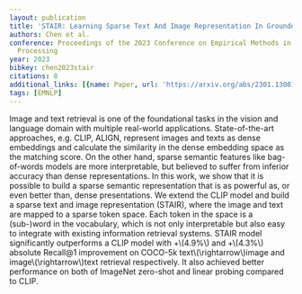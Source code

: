 ```yaml
---
layout: publication
title: 'STAIR: Learning Sparse Text And Image Representation In Grounded Tokens'
authors: Chen et al.
conference: Proceedings of the 2023 Conference on Empirical Methods in Natural Language
  Processing
year: 2023
bibkey: chen2023stair
citations: 8
additional_links: [{name: Paper, url: 'https://arxiv.org/abs/2301.13081'}]
tags: [EMNLP]
---
```

Image and text retrieval is one of the foundational tasks in the vision and
language domain with multiple real-world applications. State-of-the-art
approaches, e.g. CLIP, ALIGN, represent images and texts as dense embeddings
and calculate the similarity in the dense embedding space as the matching
score. On the other hand, sparse semantic features like bag-of-words models are
more interpretable, but believed to suffer from inferior accuracy than dense
representations. In this work, we show that it is possible to build a sparse
semantic representation that is as powerful as, or even better than, dense
presentations. We extend the CLIP model and build a sparse text and image
representation (STAIR), where the image and text are mapped to a sparse token
space. Each token in the space is a (sub-)word in the vocabulary, which is not
only interpretable but also easy to integrate with existing information
retrieval systems. STAIR model significantly outperforms a CLIP model with
+\\(4.9%\\) and +\\(4.3%\\) absolute Recall@1 improvement on COCO-5k
text\\(\rightarrow\\)image and image\\(\rightarrow\\)text retrieval respectively. It
also achieved better performance on both of ImageNet zero-shot and linear
probing compared to CLIP.